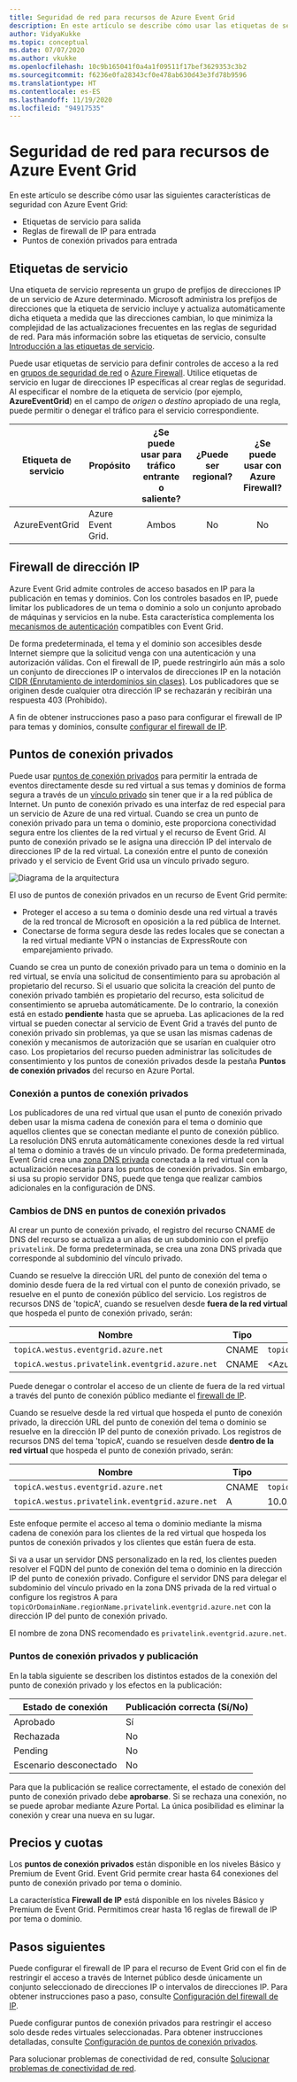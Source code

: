 ```yaml
---
title: Seguridad de red para recursos de Azure Event Grid
description: En este artículo se describe cómo usar las etiquetas de servicio para la salida, las reglas de firewall de IP para la entrada y los puntos de conexión privados para la entrada con Azure Event Grid.
author: VidyaKukke
ms.topic: conceptual
ms.date: 07/07/2020
ms.author: vkukke
ms.openlocfilehash: 10c9b165041f0a4a1f09511f17bef3629353c3b2
ms.sourcegitcommit: f6236e0fa28343cf0e478ab630d43e3fd78b9596
ms.translationtype: HT
ms.contentlocale: es-ES
ms.lasthandoff: 11/19/2020
ms.locfileid: "94917535"
---
```

# <a name="network-security-for-azure-event-grid-resources"></a>Seguridad de red para recursos de Azure Event Grid
En este artículo se describe cómo usar las siguientes características de seguridad con Azure Event Grid: 

- Etiquetas de servicio para salida
- Reglas de firewall de IP para entrada
- Puntos de conexión privados para entrada


## <a name="service-tags"></a>Etiquetas de servicio
Una etiqueta de servicio representa un grupo de prefijos de direcciones IP de un servicio de Azure determinado. Microsoft administra los prefijos de direcciones que la etiqueta de servicio incluye y actualiza automáticamente dicha etiqueta a medida que las direcciones cambian, lo que minimiza la complejidad de las actualizaciones frecuentes en las reglas de seguridad de red. Para más información sobre las etiquetas de servicio, consulte [Introducción a las etiquetas de servicio](../virtual-network/service-tags-overview.md).

Puede usar etiquetas de servicio para definir controles de acceso a la red en [grupos de seguridad de red](../virtual-network/network-security-groups-overview.md#security-rules) o [Azure Firewall](../firewall/service-tags.md). Utilice etiquetas de servicio en lugar de direcciones IP específicas al crear reglas de seguridad. Al especificar el nombre de la etiqueta de servicio (por ejemplo, **AzureEventGrid**) en el campo de *origen* o *destino* apropiado de una regla, puede permitir o denegar el tráfico para el servicio correspondiente.

| Etiqueta de servicio | Propósito | ¿Se puede usar para tráfico entrante o saliente? | ¿Puede ser regional? | ¿Se puede usar con Azure Firewall? |
| --- | -------- |:---:|:---:|:---:|
| AzureEventGrid | Azure Event Grid. | Ambos | No | No |


## <a name="ip-firewall"></a>Firewall de dirección IP 
Azure Event Grid admite controles de acceso basados en IP para la publicación en temas y dominios. Con los controles basados en IP, puede limitar los publicadores de un tema o dominio a solo un conjunto aprobado de máquinas y servicios en la nube. Esta característica complementa los [mecanismos de autenticación](security-authentication.md) compatibles con Event Grid.

De forma predeterminada, el tema y el dominio son accesibles desde Internet siempre que la solicitud venga con una autenticación y una autorización válidas. Con el firewall de IP, puede restringirlo aún más a solo un conjunto de direcciones IP o intervalos de direcciones IP en la notación [CIDR (Enrutamiento de interdominios sin clases)](https://en.wikipedia.org/wiki/Classless_Inter-Domain_Routing). Los publicadores que se originen desde cualquier otra dirección IP se rechazarán y recibirán una respuesta 403 (Prohibido).

A fin de obtener instrucciones paso a paso para configurar el firewall de IP para temas y dominios, consulte [configurar el firewall de IP](configure-firewall.md).

## <a name="private-endpoints"></a>Puntos de conexión privados
Puede usar [puntos de conexión privados](../private-link/private-endpoint-overview.md) para permitir la entrada de eventos directamente desde su red virtual a sus temas y dominios de forma segura a través de un [vínculo privado](../private-link/private-link-overview.md) sin tener que ir a la red pública de Internet. Un punto de conexión privado es una interfaz de red especial para un servicio de Azure de una red virtual. Cuando se crea un punto de conexión privado para un tema o dominio, este proporciona conectividad segura entre los clientes de la red virtual y el recurso de Event Grid. Al punto de conexión privado se le asigna una dirección IP del intervalo de direcciones IP de la red virtual. La conexión entre el punto de conexión privado y el servicio de Event Grid usa un vínculo privado seguro.

![Diagrama de la arquitectura](./media/network-security/architecture-diagram.png)

El uso de puntos de conexión privados en un recurso de Event Grid permite:

- Proteger el acceso a su tema o dominio desde una red virtual a través de la red troncal de Microsoft en oposición a la red pública de Internet.
- Conectarse de forma segura desde las redes locales que se conectan a la red virtual mediante VPN o instancias de ExpressRoute con emparejamiento privado.

Cuando se crea un punto de conexión privado para un tema o dominio en la red virtual, se envía una solicitud de consentimiento para su aprobación al propietario del recurso. Si el usuario que solicita la creación del punto de conexión privado también es propietario del recurso, esta solicitud de consentimiento se aprueba automáticamente. De lo contrario, la conexión está en estado **pendiente** hasta que se aprueba. Las aplicaciones de la red virtual se pueden conectar al servicio de Event Grid a través del punto de conexión privado sin problemas, ya que se usan las mismas cadenas de conexión y mecanismos de autorización que se usarían en cualquier otro caso. Los propietarios del recurso pueden administrar las solicitudes de consentimiento y los puntos de conexión privados desde la pestaña **Puntos de conexión privados** del recurso en Azure Portal.

### <a name="connect-to-private-endpoints"></a>Conexión a puntos de conexión privados
Los publicadores de una red virtual que usan el punto de conexión privado deben usar la misma cadena de conexión para el tema o dominio que aquellos clientes que se conectan mediante el punto de conexión público. La resolución DNS enruta automáticamente conexiones desde la red virtual al tema o dominio a través de un vínculo privado. De forma predeterminada, Event Grid crea una [zona DNS privada](../dns/private-dns-overview.md) conectada a la red virtual con la actualización necesaria para los puntos de conexión privados. Sin embargo, si usa su propio servidor DNS, puede que tenga que realizar cambios adicionales en la configuración de DNS.

### <a name="dns-changes-for-private-endpoints"></a>Cambios de DNS en puntos de conexión privados
Al crear un punto de conexión privado, el registro del recurso CNAME de DNS del recurso se actualiza a un alias de un subdominio con el prefijo `privatelink`. De forma predeterminada, se crea una zona DNS privada que corresponde al subdominio del vínculo privado. 

Cuando se resuelve la dirección URL del punto de conexión del tema o dominio desde fuera de la red virtual con el punto de conexión privado, se resuelve en el punto de conexión público del servicio. Los registros de recursos DNS de 'topicA', cuando se resuelven desde **fuera de la red virtual** que hospeda el punto de conexión privado, serán:

| Nombre                                          | Tipo      | Value                                         |
| --------------------------------------------- | ----------| --------------------------------------------- |  
| `topicA.westus.eventgrid.azure.net`             | CNAME     | `topicA.westus.privatelink.eventgrid.azure.net` |
| `topicA.westus.privatelink.eventgrid.azure.net` | CNAME     | \<Azure traffic manager profile\>

Puede denegar o controlar el acceso de un cliente de fuera de la red virtual a través del punto de conexión público mediante el [firewall de IP](#ip-firewall). 

Cuando se resuelve desde la red virtual que hospeda el punto de conexión privado, la dirección URL del punto de conexión del tema o dominio se resuelve en la dirección IP del punto de conexión privado. Los registros de recursos DNS del tema 'topicA', cuando se resuelven desde **dentro de la red virtual** que hospeda el punto de conexión privado, serán:

| Nombre                                          | Tipo      | Value                                         |
| --------------------------------------------- | ----------| --------------------------------------------- |  
| `topicA.westus.eventgrid.azure.net`             | CNAME     | `topicA.westus.privatelink.eventgrid.azure.net` |
| `topicA.westus.privatelink.eventgrid.azure.net` | A         | 10.0.0.5

Este enfoque permite el acceso al tema o dominio mediante la misma cadena de conexión para los clientes de la red virtual que hospeda los puntos de conexión privados y los clientes que están fuera de esta.

Si va a usar un servidor DNS personalizado en la red, los clientes pueden resolver el FQDN del punto de conexión del tema o dominio en la dirección IP del punto de conexión privado. Configure el servidor DNS para delegar el subdominio del vínculo privado en la zona DNS privada de la red virtual o configure los registros A para `topicOrDomainName.regionName.privatelink.eventgrid.azure.net` con la dirección IP del punto de conexión privado.

El nombre de zona DNS recomendado es `privatelink.eventgrid.azure.net`.

### <a name="private-endpoints-and-publishing"></a>Puntos de conexión privados y publicación

En la tabla siguiente se describen los distintos estados de la conexión del punto de conexión privado y los efectos en la publicación:

| Estado de conexión   |  Publicación correcta (Sí/No) |
| ------------------ | -------------------------------|
| Aprobado           | Sí                            |
| Rechazada           | No                             |
| Pending            | No                             |
| Escenario desconectado       | No                             |

Para que la publicación se realice correctamente, el estado de conexión del punto de conexión privado debe **aprobarse**. Si se rechaza una conexión, no se puede aprobar mediante Azure Portal. La única posibilidad es eliminar la conexión y crear una nueva en su lugar.

## <a name="pricing-and-quotas"></a>Precios y cuotas
Los **puntos de conexión privados** están disponible en los niveles Básico y Premium de Event Grid. Event Grid permite crear hasta 64 conexiones del punto de conexión privado por tema o dominio. 

La característica **Firewall de IP** está disponible en los niveles Básico y Premium de Event Grid. Permitimos crear hasta 16 reglas de firewall de IP por tema o dominio.

## <a name="next-steps"></a>Pasos siguientes
Puede configurar el firewall de IP para el recurso de Event Grid con el fin de restringir el acceso a través de Internet público desde únicamente un conjunto seleccionado de direcciones IP o intervalos de direcciones IP. Para obtener instrucciones paso a paso, consulte [Configuración del firewall de IP](configure-firewall.md).

Puede configurar puntos de conexión privados para restringir el acceso solo desde redes virtuales seleccionadas. Para obtener instrucciones detalladas, consulte [Configuración de puntos de conexión privados](configure-private-endpoints.md).

Para solucionar problemas de conectividad de red, consulte [Solucionar problemas de conectividad de red](troubleshoot-network-connectivity.md).